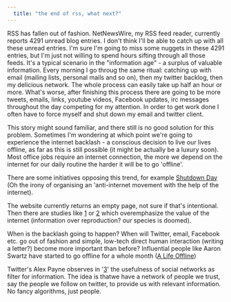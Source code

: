 ```yaml
---
  title: "the end of rss, what next?"
---
```



RSS has fallen out of fashion. NetNewsWire, my RSS feed reader, currently
reports 4291 unread blog entries. I don't think I'll be able to catch up with
all these unread entries. I'm sure I'm going to miss some nuggets in these 4291
entries, but I'm just not willing to spend hours sifting through all those
feeds. It's a typical scenario in the "information age" - a surplus of valuable
information. Every morning I go throug the same ritual: catching up with email
(mailing lists, personal mails and so on), then my twitter backlog, then my
delicious network. The whole process can easily take up half an hour or more.
What's worse, after finishing this process there are going to be more tweets, emails,
links, youtube videos, Facebook updates, irc messages throughout the day competing for my
attention. In order to get work done I often have to force myself and shut down
my email and twitter client. 

This story might sound familiar, and there still is no good solution for this
problem. Sometimes I'm wondering at which point we're going to experience the
internet backlash - a conscious decision to live our lives offline, as far as
this is still possible (it might be actually be a luxury soon).  Most office jobs
require an internet connection, the more we depend on the internet for our
daily routine the harder it will be to go 'offline'.

There are some initiatives opposing this trend, for example [Shutdown Day](http://www.shutdownday.org/)
(Oh the irony of organising an 'anti-internet movement with the help of the internet).

The website currently returns an empty page, not sure if that's intentional.
Then there are studies like [1] or [2] which overemphasize the value of the internet 
(information over reproduction? our species is doomed).

When is the backlash going to happen? When will Twitter, email, Facebook etc.
go out of fashion and simple, low-tech direct human interaction (writing a letter?)
become more important than before? Influential people like Aaron Swartz have
started to go offline for a whole month ([A Life Offline](http://www.aaronsw.com/weblog/offline))

Twitter's Alex Payne observes in '[3]' the usefulness of social networks as filter for information. 
The idea is thatwe have a network of people we trust, say the people we follow on twitter, to
provide us with relevant information. No fancy algorithms, just people.

[1]: http://www.infoniac.com/hi-tech/most-people-would-live-without-sex-but-not-without-internet.html "Most people would live without sex but not without Internet"
[2]: http://www.pcworld.com/article/150706/internet_addicts.html?tk=rss_news "3/4 of Brits 'Can't Live' without the Web"
[3]: http://al3x.net/2009/07/18/fever-and-the-future-of-feed-readers.html "Fever and the Future of Feed Reader"
